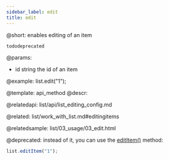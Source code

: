 ```yaml
---
sidebar_label: edit
title: edit
---          
```


@short: enables editing of an item

```tododeprecated ```

@params:
- id		string		the id of an item


@example:
list.edit("1");

@template: api_method
@descr:

@relatedapi: list/api/list_editing_config.md

@related: list/work_with_list.md#editingitems


@relatedsample: list/03_usage/03_edit.html

@deprecated: instead of it, you can use the [editItem()](list/api/list_edititem_method.md) method:
~~~js
list.editItem("1");
~~~